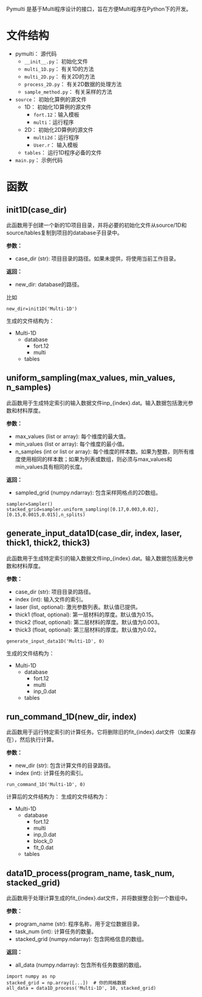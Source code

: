 Pymulti 是基于Multi程序设计的接口，旨在方便Multi程序在Python下的开发。

# 文件结构
- pymulti： 源代码
  - `__init__.py`： 初始化文件
  - `multi_1D.py`： 有关1D的方法
  - `multi_2D.py`： 有关2D的方法
  - `process_2D.py`： 有关2D数据的处理方法
  - `sample_method.py`： 有关采样的方法
- `source`： 初始化算例的源文件
  - 1D： 初始化1D算例的源文件
    - `fort.12`：输入模板
    - `multi`：运行程序
  - 2D： 初始化2D算例的源文件
    - `multi2d`：运行程序
    - `User.r`： 输入模板
  - `tables`： 运行1D程序必备的文件
- `main.py`： 示例代码

# 函数

## init1D(case_dir)
此函数用于创建一个新的1D项目目录，并将必要的初始化文件从source/1D和source/tables复制到项目的database子目录中。

**参数：**

- case_dir (str): 项目目录的路径。如果未提供，将使用当前工作目录。

**返回：**

- new_dir: database的路径。

比如
```
new_dir=init1D('Multi-1D')
```
生成的文件结构为：
- Multi-1D
  - database 
    - fort.12
    - multi
  - tables

## uniform_sampling(max_values, min_values, n_samples)
此函数用于生成特定索引的输入数据文件inp_{index}.dat。输入数据包括激光参数和材料厚度。

**参数：**

- max_values (list or array): 每个维度的最大值。
- min_values (list or array): 每个维度的最小值。
- n_samples (int or list or array): 每个维度的样本数。如果为整数，则所有维度使用相同的样本数；如果为列表或数组，则必须与max_values和min_values具有相同的长度。

**返回：**
- sampled_grid (numpy.ndarray): 包含采样网格点的2D数组。

```
sampler=Sampler()
stacked_grid=sampler.uniform_sampling([0.17,0.003,0.02],[0.15,0.0015,0.015],n_splits)
```
## generate_input_data1D(case_dir, index, laser, thick1, thick2, thick3)
此函数用于生成特定索引的输入数据文件inp_{index}.dat。输入数据包括激光参数和材料厚度。

**参数：**

- case_dir (str): 项目目录的路径。
- index (int): 输入文件的索引。
- laser (list, optional): 激光参数列表。默认值已提供。
- thick1 (float, optional): 第一层材料的厚度。默认值为0.15。
- thick2 (float, optional): 第二层材料的厚度。默认值为0.003。
- thick3 (float, optional): 第三层材料的厚度。默认值为0.02。

```
generate_input_data1D('Multi-1D', 0)
```
生成的文件结构为：
- Multi-1D
  - database 
    - fort.12
    - multi
    - inp_0.dat
  - tables
## run_command_1D(new_dir, index)
此函数用于运行特定索引的计算任务。它将删除旧的fit_{index}.dat文件（如果存在），然后执行计算。

**参数：**

- new_dir (str): 包含计算文件的目录路径。
- index (int): 计算任务的索引。


```
run_command_1D('Multi-1D', 0)
```
计算后的文件结构为：
生成的文件结构为：
- Multi-1D
  - database 
    - fort.12
    - multi
    - inp_0.dat
    - block_0
    - fit_0.dat
  - tables
## data1D_process(program_name, task_num, stacked_grid)
此函数用于处理计算生成的fit_{index}.dat文件，并将数据整合到一个数组中。

**参数：**

- program_name (str): 程序名称，用于定位数据目录。
- task_num (int): 计算任务的数量。
- stacked_grid (numpy.ndarray): 包含网格信息的数组。

**返回：**

- all_data (numpy.ndarray): 包含所有任务数据的数组。

```
import numpy as np
stacked_grid = np.array([...])  # 你的网格数据
all_data = data1D_process('Multi-1D', 10, stacked_grid)
```

